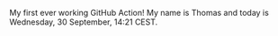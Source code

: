 My first ever working GitHub Action!
My name is Thomas and today is Wednesday, 30 September, 14:21 CEST. 
